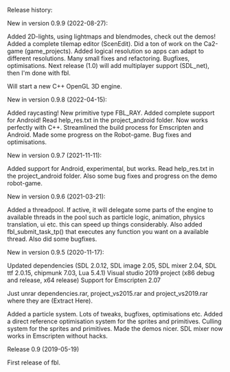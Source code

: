 Release history:

New in version 0.9.9 (2022-08-27):

Added 2D-lights, using lightmaps and blendmodes, check out the demos!
Added a complete tilemap editor (ScenEdit).
Did a ton of work on the Ca2-game (game_projects).
Added logical resolution so apps can adapt to different resolutions.
Many small fixes and refactoring.
Bugfixes, optimisations.
Next release (1.0) will add multiplayer support (SDL_net), then I'm done with fbl.

Will start a new C++ OpenGL 3D engine.

New in version 0.9.8 (2022-04-15):

Added raycasting! New primitive type FBL_RAY.
Added complete support for Android! Read help_res.txt in the project_android folder.
Now works perfectly with C++.
Streamlined the build process for Emscripten and Android.
Made some progress on the Robot-game.
Bug fixes and optimisations.

New in version 0.9.7 (2021-11-11):

Added support for Android, experimental, but works. Read help_res.txt in the project_android folder.
Also some bug fixes and progress on the demo robot-game.

New in version 0.9.6 (2021-03-21):

Added a threadpool. If active, it will delegate some parts of the engine to available threads
in the pool such as particle logic, animation, physics translation, ui etc. this can speed up things
considerably. Also added fbl_submit_task_tp() that executes any function you want on a available thread.
Also did some bugfixes.


New in version 0.9.5 (2020-11-17):

Updated dependencies (SDL 2.0.12, SDL image 2.05, SDL mixer 2.04, SDL ttf 2.0.15, chipmunk 7.03, Lua 5.4.1)
Visual studio 2019 project (x86 debug and release, x64 release)
Support for Emscripten 2.07

Just unrar dependencies.rar, project_vs2015.rar and project_vs2019.rar where they are (Extract Here).

Added a particle system.
Lots of tweaks, bugfixes, optimisations etc.
Added a direct reference optimisation system for the sprites and primitives.
Culling system for the sprites and primitives.
Made the demos nicer.
SDL mixer now works in Emscripten without hacks.


Release 0.9 (2019-05-19)

First release of fbl.
